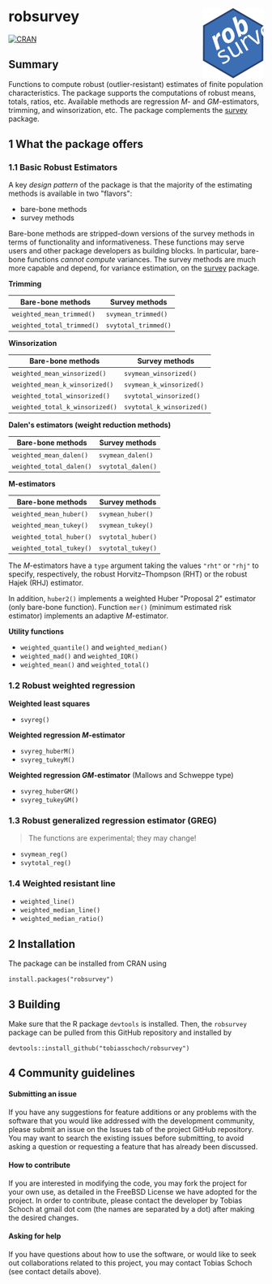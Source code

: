 # robsurvey<img src="inst/varia/logo.svg" align="right" width=120 height=139 alt="" />

<!-- badges: start -->
[![CRAN](https://www.r-pkg.org/badges/version/robsurvey)](https://cran.r-project.org/package=robsurvey)
<!-- badges: end -->

## Summary

Functions to compute robust (outlier-resistant) estimates of
finite population characteristics. The package supports the computations of robust means, totals, ratios, etc. Available methods are regression
*M*- and *GM*-estimators, trimming, and winsorization, etc. The package complements the [survey](https://cran.r-project.org/package=survey) package.

## 1 What the package offers

### 1.1 Basic Robust Estimators

A key *design pattern* of the package is that the majority of the estimating methods is available in two "flavors":

- bare-bone methods
- survey methods

Bare-bone methods are stripped-down versions of the survey methods in terms of functionality and informativeness. These functions may serve users and other package developers as building blocks. In particular, bare-bone functions *cannot compute* variances. The survey methods are much more capable and depend, for variance estimation, on the [survey](https://CRAN.R-project.org/package=survey) package.

**Trimming**

| Bare-bone methods          | Survey methods       |
| -------------------------- | -------------------- |
| `weighted_mean_trimmed()`  | `svymean_trimmed()`  |
| `weighted_total_trimmed()` | `svytotal_trimmed()` |

**Winsorization**

| Bare-bone methods               | Survey methods            |
| ------------------------------- | ------------------------- |
| `weighted_mean_winsorized()`    | `svymean_winsorized()`    |
| `weighted_mean_k_winsorized()`  | `svymean_k_winsorized()`  |
| `weighted_total_winsorized()`   | `svytotal_winsorized()`   |
| `weighted_total_k_winsorized()` | `svytotal_k_winsorized()` |

**Dalen's estimators (weight reduction methods)**

| Bare-bone methods        | Survey methods     |
| ------------------------ | ------------------ |
| `weighted_mean_dalen()`  | `svymean_dalen()`  |
| `weighted_total_dalen()` | `svytotal_dalen()` |

**M-estimators**

| Bare-bone methods        | Survey methods     |
| ------------------------ | ------------------ |
| `weighted_mean_huber()`  | `svymean_huber()`  |
| `weighted_mean_tukey()`  | `svymean_tukey()`  |
| `weighted_total_huber()` | `svytotal_huber()` |
| `weighted_total_tukey()` | `svytotal_tukey()` |

The *M*-estimators have a `type` argument taking the values `"rht"` or `"rhj"` to specify, respectively, the robust Horvitz–Thompson (RHT) or the robust Hajek (RHJ) estimator. 

In addition, `huber2()` implements a weighted Huber "Proposal 2" estimator (only bare-bone function). Function `mer()` (minimum estimated risk estimator) implements an adaptive *M*-estimator.

**Utility functions**

- `weighted_quantile()` and `weighted_median()`
- `weighted_mad()` and `weighted_IQR()`
- `weighted_mean()` and `weighted_total()`

### 1.2 Robust weighted regression

**Weighted least squares**

* `svyreg()`

**Weighted regression *M*-estimator**

* `svyreg_huberM()`
* `svyreg_tukeyM()`

**Weighted regression *GM*-estimator** (Mallows and Schweppe type)

* `svyreg_huberGM()`
* `svyreg_tukeyGM()`

### 1.3 Robust generalized regression estimator (GREG)

> The functions are experimental; they may change!

* `svymean_reg()`
* `svytotal_reg()`

### 1.4 Weighted resistant line

- `weighted_line()`
- `weighted_median_line()`
- `weighted_median_ratio()`

## 2 Installation

The package can be installed from CRAN using
```
install.packages("robsurvey")
```

## 3 Building

Make sure that the R package `devtools` is installed. Then, the `robsurvey` package can be pulled from this GitHub repository and installed by
```
devtools::install_github("tobiasschoch/robsurvey")
```

## 4 Community guidelines

#### Submitting an issue

If you have any suggestions for feature additions or any problems with the software that you would like addressed with the development community, please submit an issue on the Issues tab of the project GitHub repository. You may want to search the existing issues before submitting, to avoid asking a question or requesting a feature that has already been discussed.

#### How to contribute

If you are interested in modifying the code, you may fork the project for your own use, as detailed in the FreeBSD License we have adopted for the project. In order to contribute, please contact the developer by Tobias Schoch at gmail dot com (the names are separated by a dot) after making the desired changes.

#### Asking for help

If you have questions about how to use the software, or would like to seek out collaborations related to this project, you may contact Tobias Schoch (see contact details above).

